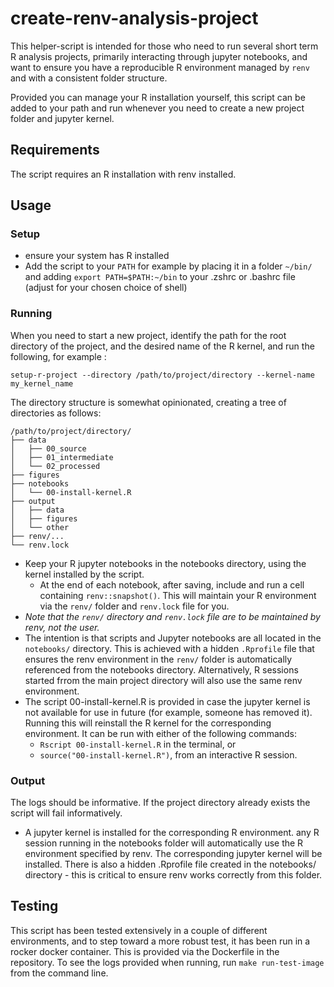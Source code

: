 # create-renv-analysis-project

This helper-script is intended for those who need to run several short term R analysis projects, primarily interacting through jupyter notebooks, and want to ensure you have a reproducible R environment managed by `renv` and with a consistent folder structure.

Provided you can manage your R installation yourself, this script can be added to your path and run whenever you need to create a new project folder and jupyter kernel.

## Requirements

The script requires an R installation with renv installed.

## Usage

### Setup

- ensure your system has R installed
- Add the script to your `PATH` for example by placing it in a folder `~/bin/` and adding `export PATH=$PATH:~/bin` to your .zshrc or .bashrc file (adjust for your chosen choice of shell)

### Running

When you need to start a new project, identify the path for the root directory of the project, and the desired name of the R kernel, and run the following, for example :

```{bash}
setup-r-project --directory /path/to/project/directory --kernel-name my_kernel_name
```

The directory structure is somewhat opinionated, creating a tree of directories as follows:

```{bash}
/path/to/project/directory/
├── data
│   ├── 00_source
│   ├── 01_intermediate
│   └── 02_processed
├── figures
├── notebooks
│   └── 00-install-kernel.R
├── output
│   ├── data
│   ├── figures
│   └── other
├── renv/...
└── renv.lock
```

- Keep your R jupyter notebooks in the notebooks directory, using the kernel installed by the script.
  - At the end of each notebook, after saving, include and run a cell containing `renv::snapshot()`.  This will maintain your  R environment via the `renv/` folder and `renv.lock` file for you.
- *Note that the `renv/` directory and `renv.lock` file are to be maintained by renv, not the user.*
- The intention is that scripts and Jupyter notebooks are all located in the `notebooks/` directory.  This is achieved with a hidden `.Rprofile` file that ensures the renv environment in the `renv/` folder is automatically referenced from the notebooks directory.  Alternatively, R sessions started frrom the main project directory will also use the same renv environment.
- The script 00-install-kernel.R is provided in case the jupyter kernel is not available for use in future (for example, someone has removed it).  Running this will reinstall the R kernel for the corresponding environment.  It can be run with either of the following commands:
  - `Rscript 00-install-kernel.R` in the terminal, or
  - `source("00-install-kernel.R")`, from an interactive R session.

### Output

The logs should be informative.  If the project directory already exists the script will fail informatively.

- A jupyter kernel is installed for the corresponding R environment.
any R session running in the notebooks folder will automatically use the R environment specified by renv.  The corresponding jupyter kernel will be installed.
There is also a hidden .Rprofile file created in the notebooks/ directory - this is critical to ensure renv works correctly from this folder.

## Testing

This script has been tested extensively in a couple of different environments, and to step toward a more robust test, it has been run in a rocker docker container.  This is provided via the Dockerfile in the repository.  To see the logs provided when running, run `make run-test-image` from the command line.
